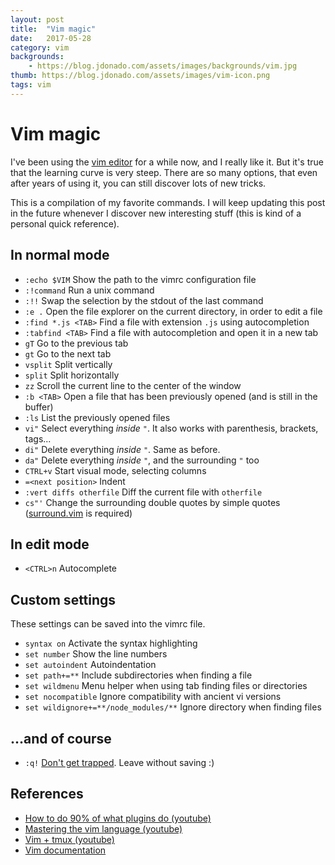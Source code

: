 ```yaml
---
layout: post
title:  "Vim magic"
date:   2017-05-28
category: vim
backgrounds:
    - https://blog.jdonado.com/assets/images/backgrounds/vim.jpg
thumb: https://blog.jdonado.com/assets/images/vim-icon.png
tags: vim
---
```


# Vim magic

I've been using the [vim editor](http://www.vim.org) for a while now, and I really like it. But it's true that the learning curve is very steep. There are so many options, that even after years of using it, you can still discover lots of new tricks.

This is a compilation of my favorite commands. I will keep updating this post in the future whenever I discover new interesting stuff (this is kind of a personal quick reference).

## In normal mode

- `:echo $VIM` Show the path to the vimrc configuration file
- `:!command` Run a unix command
- `:!!` Swap the selection by the stdout of the last command
- `:e .` Open the file explorer on the current directory, in order to edit a file
- `:find *.js <TAB>` Find a file with extension `.js` using autocompletion
- `:tabfind <TAB>` Find a file with autocompletion and open it in a new tab
- `gT` Go to the previous tab
- `gt` Go to the next tab
- `vsplit` Split vertically
- `split` Split horizontally
- `zz` Scroll the current line to the center of the window
- `:b <TAB>` Open a file that has been previously opened (and is still in the buffer)
- `:ls` List the previously opened files
- `vi"` Select everything *inside* `"`. It also works with parenthesis, brackets, tags...
- `di"` Delete everything *inside* `"`. Same as before.
- `da"` Delete everything *inside* `"`, and the surrounding `"` too
- `CTRL+v` Start visual mode, selecting columns
- `=<next position>` Indent
- `:vert diffs otherfile` Diff the current file with `otherfile`
- `cs"'` Change the surrounding double quotes by simple quotes ([surround.vim](http://www.vim.org/scripts/script.php?script_id=1697) is required)

## In edit mode

- `<CTRL>n` Autocomplete

## Custom settings

These settings can be saved into the vimrc file.

- `syntax on` Activate the syntax highlighting
- `set number` Show the line numbers
- `set autoindent` Autoindentation
- `set path+=**` Include subdirectories when finding a file
- `set wildmenu` Menu helper when using tab finding files or directories
- `set nocompatible` Ignore compatibility with ancient vi versions
- `set wildignore+=**/node_modules/**` Ignore directory when finding files

## ...and of course

- `:q!` [Don't get trapped](https://stackoverflow.blog/2017/05/23/stack-overflow-helping-one-million-developers-exit-vim/). Leave without saving :)

## References

- [How to do 90% of what plugins do (youtube)](https://www.youtube.com/watch?v=XA2WjJbmmoM)
- [Mastering the vim language (youtube)](https://www.youtube.com/watch?v=wlR5gYd6um0)
- [Vim + tmux (youtube)](https://www.youtube.com/watch?v=5r6yzFEXajQ&t=310s)
- [Vim documentation](http://www.vim.org/docs.php)